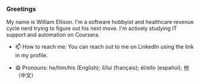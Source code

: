 ### Greetings

My name is William Ellison.  I'm a software hobbyist and healthcare revenue cycle nerd trying to figure out his next move.  I'm actively studying IT support and automation on Coursera.

- 📫 How to reach me: You can reach out to me on LinkedIn using the link in my profile.

- 😄 Pronouns: he/him/his (English); il/lui (français); él/ello (español); 他（中文）

